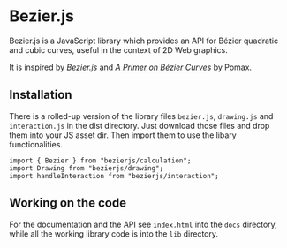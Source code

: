 # Bezier.js

Bezier.js is a JavaScript library which provides an API for Bézier quadratic and cubic curves, useful in the context of 2D Web graphics.

It is inspired by *[Bezier.js](https://pomax.github.io/bezierjs/)* and *[A Primer on Bézier Curves](https://pomax.github.io/bezierinfo/)* by Pomax.

## Installation
There is a rolled-up version of the library files `bezier.js`, `drawing.js` and `interaction.js` in the dist directory. Just download those files and drop them into your JS asset dir. Then import them to use the libary functionalities.
````
import { Bezier } from "bezierjs/calculation";
import Drawing from "bezierjs/drawing";
import handleInteraction from "bezierjs/interaction";
````

## Working on the code
For the documentation and the API see `index.html` into the `docs` directory, while all the working library code is into the `lib` directory.
